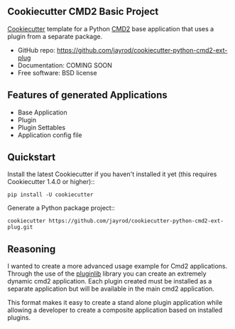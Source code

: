 
Cookiecutter CMD2 Basic Project 
-------------------------------

[Cookiecutter](https://github.com/cookiecutter/cookiecutter) template for a Python [CMD2](https://github.com/python-cmd2/cmd2) base application that uses
a plugin from a separate package.

* GitHub repo: https://github.com/jayrod/cookiecutter-python-cmd2-ext-plug
* Documentation: COMING SOON
* Free software: BSD license

Features of generated Applications
--------
* Base Application
* Plugin
* Plugin Settables
* Application config file

Quickstart
----------

Install the latest Cookiecutter if you haven't installed it yet (this requires
Cookiecutter 1.4.0 or higher)::

    pip install -U cookiecutter

Generate a Python package project::

    cookiecutter https://github.com/jayrod/cookiecutter-python-cmd2-ext-plug.git


Reasoning
---------

I wanted to create a more advanced usage example for Cmd2 applications. Through the use of 
the [pluginlib](https://pypi.org/project/pluginlib/) library you can create an extremely 
dynamic cmd2 application. Each plugin created must be installed as a separate application
but will be available in the main cmd2 application. 


This format makes it easy to create a stand alone plugin application while allowing a 
developer to create a composite application based on installed plugins.

